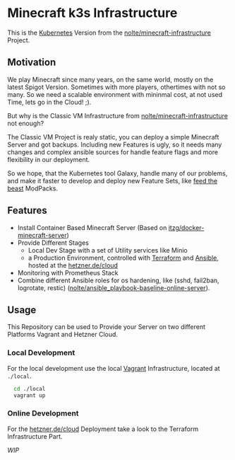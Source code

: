 
# Minecraft k3s Infrastructure 

This is the [Kubernetes](https://kubernetes.io) Version from the [nolte/minecraft-infrastructure](https://github.com/nolte/minecraft-infrastructure) Project.

## Motivation

We play Minecraft since many years, on the same world, mostly on the latest Spigot Version. Sometimes with more players, othertimes with not so many. So we need a scalable environment with mininmal cost, at not used Time, lets go in the Cloud! ;).

But why is the Classic VM Infrastructure from [nolte/minecraft-infrastructure](https://github.com/nolte/minecraft-infrastructure) not enough?

The Classic VM Project is realy static, you can deploy a simple Minecraft Server and got backups.
Including new Features is ugly, so it needs many changes and complex ansible sources for handle feature flags and more flexibility in our deployment.

So we hope, that the Kubernetes tool Galaxy, handle many of our problems, and make it faster to develop and deploy new Feature Sets, like [feed the beast](https://feed-the-beast.com) ModPacks.


## Features

* Install Container Based Minecraft Server (Based on [itzg/docker-minecraft-server](https://github.com/itzg/docker-minecraft-server))
* Provide Different Stages
  * Local Dev Stage with a set of Utility services like Minio
  * a Production Environment, controlled with [Terraform](https://www.terraform.io) and [Ansible](https://ansible.com), hosted at the [hetzner.de/cloud](https://hetzner.de/cloud)
* Monitoring with Prometheus Stack
* Combine different Ansible roles for os hardening, like (sshd, fail2ban, logrotate, restic) ([nolte/ansible_playbook-baseline-online-server](https://github.com/nolte/ansible_playbook-baseline-online-server)). 

## Usage

This Repository can be used to Provide your Server on two different Platforms Vagrant and Hetzner Cloud. 

### Local Development

For the local development use the local [Vagrant](https://vagrantup.com) Infrastructure, located at ```./local```.

```bash
  cd ./local
  vagrant up
```

### Online Development

For the [hetzner.de/cloud](https://hetzner.de/cloud) Deployment take a look to the Terraform Infrastructure Part.

*WIP*
